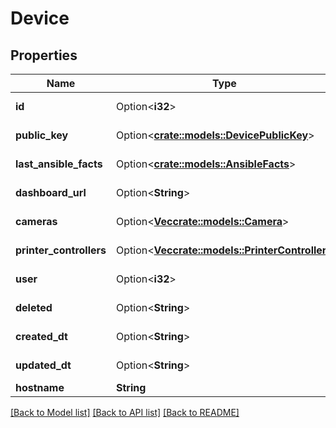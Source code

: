 # Device

## Properties

Name | Type | Description | Notes
------------ | ------------- | ------------- | -------------
**id** | Option<**i32**> |  | [optional][readonly]
**public_key** | Option<[**crate::models::DevicePublicKey**](DevicePublicKey.md)> |  | [optional][readonly]
**last_ansible_facts** | Option<[**crate::models::AnsibleFacts**](AnsibleFacts.md)> |  | [optional][readonly]
**dashboard_url** | Option<**String**> |  | [optional][readonly]
**cameras** | Option<[**Vec<crate::models::Camera>**](Camera.md)> |  | [optional][readonly]
**printer_controllers** | Option<[**Vec<crate::models::PrinterController>**](PrinterController.md)> |  | [optional][readonly]
**user** | Option<**i32**> |  | [optional][readonly]
**deleted** | Option<**String**> |  | [optional][readonly]
**created_dt** | Option<**String**> |  | [optional][readonly]
**updated_dt** | Option<**String**> |  | [optional][readonly]
**hostname** | **String** |  | 

[[Back to Model list]](../README.md#documentation-for-models) [[Back to API list]](../README.md#documentation-for-api-endpoints) [[Back to README]](../README.md)


